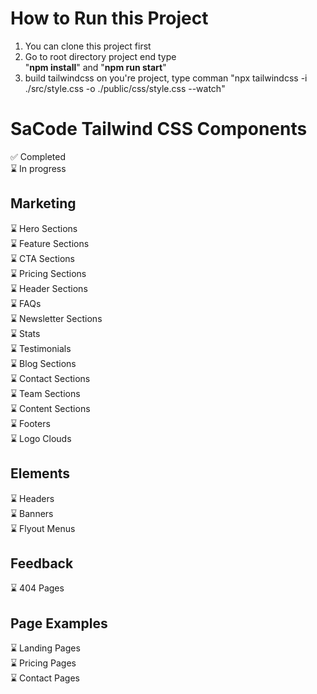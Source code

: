 # How to Run this Project

1. You can clone this project first
2. Go to root directory project end type <br>"<b>npm install</b>" and "<b>npm run start</b>"
3. build tailwindcss on you're project, type comman "npx tailwindcss -i ./src/style.css -o ./public/css/style.css --watch"

# SaCode Tailwind CSS Components

✅ Completed <br>
⌛ In progress <br>

## Marketing

⌛ Hero Sections <br>
⌛ Feature Sections <br>
⌛ CTA Sections <br>
⌛ Pricing Sections <br>
⌛ Header Sections <br>
⌛ FAQs <br>
⌛ Newsletter Sections <br>
⌛ Stats <br>
⌛ Testimonials <br>
⌛ Blog Sections <br>
⌛ Contact Sections <br>
⌛ Team Sections <br>
⌛ Content Sections <br>
⌛ Footers <br>
⌛ Logo Clouds <br>

## Elements

⌛ Headers <br>
⌛ Banners <br>
⌛ Flyout Menus <br>

## Feedback

⌛ 404 Pages <br>

## Page Examples

⌛ Landing Pages <br>
⌛ Pricing Pages <br>
⌛ Contact Pages <br>
